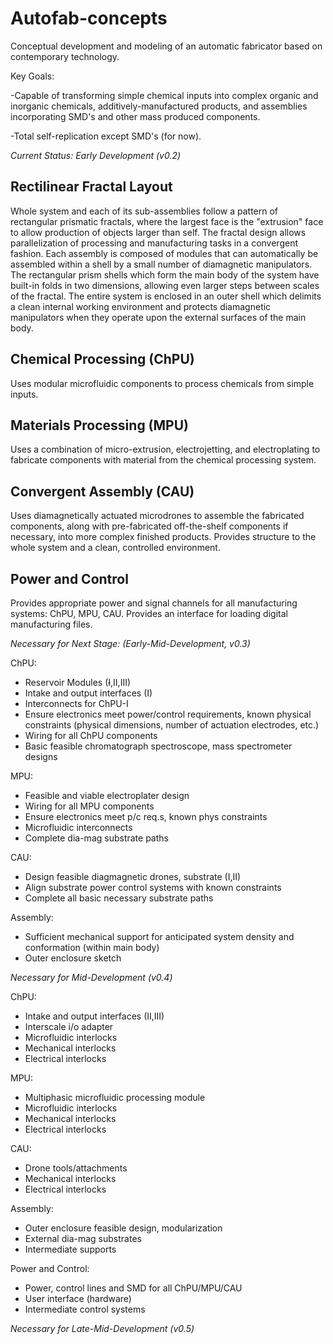 # Autofab-concepts
Conceptual development and modeling of an automatic fabricator based on contemporary technology.

Key Goals:

-Capable of transforming simple chemical inputs into complex organic and inorganic chemicals, additively-manufactured products, and assemblies incorporating SMD's and other mass produced components.

-Total self-replication except SMD's (for now).

*Current Status: Early Development (v0.2)*
## Rectilinear Fractal Layout
Whole system and each of its sub-assemblies follow a pattern of rectangular prismatic fractals, where the largest face is the "extrusion" face to allow production of objects larger than self. The fractal design allows parallelization of processing and manufacturing tasks in a convergent fashion. Each assembly is composed of modules that can automatically be assembled within a shell by a small number of diamagnetic manipulators. The rectangular prism shells which form the main body of the system have built-in folds in two dimensions, allowing even larger steps between scales of the fractal. The entire system is enclosed in an outer shell which delimits a clean internal working environment and protects diamagnetic manipulators when they operate upon the external surfaces of the main body.

## Chemical Processing (ChPU)
Uses modular microfluidic components to process chemicals from simple inputs.

## Materials Processing (MPU)
Uses a combination of micro-extrusion, electrojetting, and electroplating to fabricate components with material from the chemical processing system.

## Convergent Assembly (CAU)
Uses diamagnetically actuated microdrones to assemble the fabricated components, along with pre-fabricated off-the-shelf components if necessary, into more complex finished products. Provides structure to the whole system and a clean, controlled environment.

## Power and Control
Provides appropriate power and signal channels for all manufacturing systems: ChPU, MPU, CAU. Provides an interface for loading digital manufacturing files.

*Necessary for Next Stage: (Early-Mid-Development, v0.3)*

ChPU:
- Reservoir Modules (~~I~~,II,III)
- Intake and output interfaces (I)
- Interconnects for ChPU-I
- Ensure electronics meet power/control requirements, known physical constraints (physical dimensions, number of actuation electrodes, etc.)
- Wiring for all ChPU components
- Basic feasible chromatograph spectroscope, mass spectrometer designs

MPU:
- Feasible and viable electroplater design
- Wiring for all MPU components
- Ensure electronics meet p/c req.s, known phys constraints
- Microfluidic interconnects
- Complete dia-mag substrate paths

CAU:
- Design feasible diagmagnetic drones, substrate (I,II)
- Align substrate power control systems with known constraints
- Complete all basic necessary substrate paths

Assembly:
- Sufficient mechanical support for anticipated system density and conformation (within main body)
- Outer enclosure sketch

*Necessary for Mid-Development (v0.4)*

ChPU:
- Intake and output interfaces (II,III)
- Interscale i/o adapter
- Microfluidic interlocks
- Mechanical interlocks
- Electrical interlocks

MPU:
- Multiphasic microfluidic processing module
- Microfluidic interlocks
- Mechanical interlocks
- Electrical interlocks

CAU:
- Drone tools/attachments
- Mechanical interlocks
- Electrical interlocks

Assembly:
- Outer enclosure feasible design, modularization
- External dia-mag substrates
- Intermediate supports

Power and Control:
- Power, control lines and SMD for all ChPU/MPU/CAU
- User interface (hardware)
- Intermediate control systems

*Necessary for Late-Mid-Development (v0.5)*
